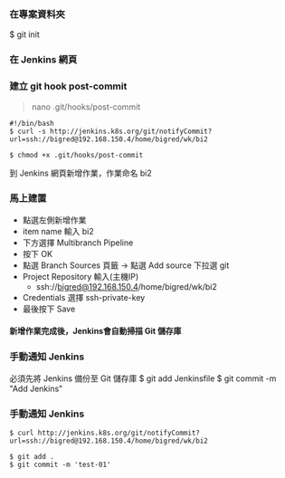 ### 在專案資料夾
  $ git init
### 在 Jenkins 網頁

### 建立 git hook post-commit
> nano .git/hooks/post-commit

    #!/bin/bash 
    $ curl -s http://jenkins.k8s.org/git/notifyCommit?url=ssh://bigred@192.168.150.4/home/bigred/wk/bi2 

    $ chmod +x .git/hooks/post-commit

到 Jenkins 網頁新增作業，作業命名 bi2
### 馬上建置
* 點選左側新增作業
* item name 輸入 bi2
* 下方選擇 Multibranch Pipeline
* 按下 OK
* 點選 Branch Sources 頁籤 -> 點選 Add source 下拉選 git
* Project Repository 輸入(主機IP)
  * ssh://bigred@192.168.150.4/home/bigred/wk/bi2
* Credentials 選擇 ssh-private-key
* 最後按下 Save
#### 新增作業完成後，Jenkins會自動掃描 Git 儲存庫

### 手動通知 Jenkins
必須先將 Jenkins 備份至 Git 儲存庫
  $ git add Jenkinsfile
  $ git commit -m "Add Jenkins"  
  
### 手動通知 Jenkins
    $ curl http://jenkins.k8s.org/git/notifyCommit?url=ssh://bigred@192.168.150.4/home/bigred/wk/bi2

    $ git add .
    $ git commit -m 'test-01'
